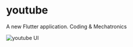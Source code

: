 # youtube
A new Flutter application.
Coding & Mechatronics

![youtube UI](https://user-images.githubusercontent.com/30105909/109854209-c7836c80-7c7c-11eb-983b-d97158792538.JPG)
